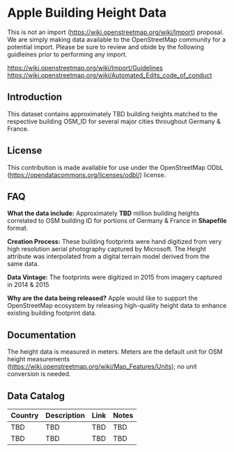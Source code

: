 # Apple Building Height Data

This is not an import (https://wiki.openstreetmap.org/wiki/Import) proposal.  We are simply making data available to the OpenStreetMap community for a potential import.  Please be sure to review and obide by the following guidleines prior to performing any import.  

https://wiki.openstreetmap.org/wiki/Import/Guidelines
https://wiki.openstreetmap.org/wiki/Automated_Edits_code_of_conduct


## Introduction

This dataset contains approximately TBD building heights matched to the respective building OSM_ID for several major cities throughout Germany & France. 

## License

This contribution is made available for use under the OpenStreetMap ODbL (https://opendatacommons.org/licenses/odbl/) license.


## FAQ

**What the data include:**
Approximately **TBD** million building heights correlated to OSM building ID for portions of Germany & France in **Shapefile** format. 

**Creation Process:**
These building footprints were hand digitized from very high resolution aerial photography captured by Microsoft. The Height attribute was interpolated from a digital terrain model derived from the same data.

**Data Vintage:**
The footprints were digitized in 2015 from imagery captured in 2014 & 2015

**Why are the data being released?**
Apple would like to support the OpenStreetMap ecosystem by releasing high-quality height data to enhance existing building footprint data.


## Documentation

The height data is measured in meters. Meters are the default unit for OSM height measurements (https://wiki.openstreetmap.org/wiki/Map_Features/Units); no unit conversion is needed.

## Data Catalog

| Country     | Description   | Link    | Notes |
| ------------|---------------|---------|-------|
| TBD         | TBD           | TBD     | TBD   |
| TBD         | TBD           | TBD     | TBD   |
